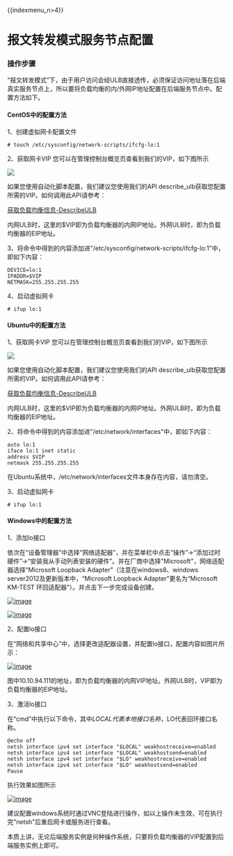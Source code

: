{{indexmenu_n>4}}

# 报文转发模式服务节点配置

### 操作步骤

“报文转发模式”下，由于用户访问会经ULB直接透传，必须保证访问地址落在后端真实服务节点上，所以要将负载均衡的内/外网IP地址配置在后端服务节点中。配置方法如下。

#### CentOS中的配置方法 <a id="centos&#x4E2D;&#x7684;&#x914D;&#x7F6E;&#x65B9;&#x6CD5;"></a>

1、创建虚拟网卡配置文件

```text
# touch /etc/sysconfig/network-scripts/ifcfg-lo:1
```

2、获取网卡VIP 您可以在管理控制台概览页查看到我们的VIP，如下图所示

[![](https://docs.ucloud.cn/_media/network/ulb/%E8%8E%B7%E5%8F%96vip.png)](https://docs.ucloud.cn/_detail/network/ulb/%E8%8E%B7%E5%8F%96vip.png?id=network%3Aulb%3Acommon)

如果您使用自动化脚本配置，我们建议您使用我们的API describe\_ulb获取您配置所需的VIP。如何调用此API请参考：

[获取负载均衡信息-DescribeULB](https://docs.ucloud.cn/api/ulb-api/describe_ulb)

内网ULB时，这里的$VIP即为负载均衡器的内网IP地址。外网ULB时，即为负载均衡器的EIP地址。

3、将命令中得到的内容添加进"/etc/sysconfig/network-scripts/ifcfg-lo:1"中，即如下内容：

```text
DEVICE=lo:1
IPADDR=$VIP
NETMASK=255.255.255.255
```

4、启动虚拟网卡

```text
# ifup lo:1
```

#### Ubuntu中的配置方法 <a id="ubuntu&#x4E2D;&#x7684;&#x914D;&#x7F6E;&#x65B9;&#x6CD5;"></a>

1、获取网卡VIP 您可以在管理控制台概览页查看到我们的VIP，如下图所示

[![](https://docs.ucloud.cn/_media/network/ulb/%E8%8E%B7%E5%8F%96vip.png)](https://docs.ucloud.cn/_detail/network/ulb/%E8%8E%B7%E5%8F%96vip.png?id=network%3Aulb%3Acommon)

如果您使用自动化脚本配置，我们建议您使用我们的API describe\_ulb获取您配置所需的VIP。如何调用此API请参考：

[获取负载均衡信息-DescribeULB](https://docs.ucloud.cn/api/ulb-api/describe_ulb)

内网ULB时，这里的$VIP即为负载均衡器的内网IP地址。外网ULB时，即为负载均衡器的EIP地址。

2、将命令中得到的内容添加进"/etc/network/interfaces"中，即如下内容：

```text
auto lo:1
iface lo:1 inet static
address $VIP
netmask 255.255.255.255
```

在Ubuntu系统中，/etc/network/interfaces文件本身存在内容，请勿清空。

3、启动虚拟网卡

```text
# ifup lo:1
```

#### Windows中的配置方法 <a id="windows&#x4E2D;&#x7684;&#x914D;&#x7F6E;&#x65B9;&#x6CD5;"></a>

1、添加lo接口

依次在“设备管理器”中选择"网络适配器"，并在菜单栏中点击“操作”→“添加过时硬件”→“安装我从手动列表安装的硬件”。并在厂商中选择"Microsoft"，网络适配器选择“Microsoft Loopback Adapter”（注意在windows8、windows server2012及更新版本中，“Microsoft Loopback Adapter”更名为“Microsoft KM-TEST 环回适配器”）。并点击下一步完成设备创建。

[![image](https://docs.ucloud.cn/_media/network/ulb/win1.png)](https://docs.ucloud.cn/_detail/network/ulb/win1.png?id=network%3Aulb%3Acommon)

[![image](https://docs.ucloud.cn/_media/network/ulb/win2.png)](https://docs.ucloud.cn/_detail/network/ulb/win2.png?id=network%3Aulb%3Acommon)

2、配置lo接口

在“网络和共享中心”中，选择更改适配器设置，并配置lo接口，配置内容如图片所示：

[![image](https://docs.ucloud.cn/_media/network/ulb/win3.png)](https://docs.ucloud.cn/_detail/network/ulb/win3.png?id=network%3Aulb%3Acommon)

图中10.10.94.111的地址，即为负载均衡器的内网VIP地址。外网ULB时，VIP即为负载均衡器的EIP地址。

3、激活lo接口

在“cmd”中执行以下命令，其中$LOCAL代表本地接口名称，$LO代表回环接口名称。

```text
@echo off
netsh interface ipv4 set interface "$LOCAL" weakhostreceive=enabled
netsh interface ipv4 set interface "$LOCAL" weakhostsend=enabled
netsh interface ipv4 set interface "$LO" weakhostreceive=enabled
netsh interface ipv4 set interface "$LO" weakhostsend=enabled 
Pause
```

执行效果如图所示

[![image](https://docs.ucloud.cn/_media/network/ulb/win4.png)](https://docs.ucloud.cn/_detail/network/ulb/win4.png?id=network%3Aulb%3Acommon)

建议配置windows系统时通过VNC登陆进行操作，如以上操作未生效，可在执行完"netsh"后重启网卡或服务进行查看。

本质上讲，无论后端服务实例是何种操作系统，只要将负载均衡器的VIP配置到后端服务实例上即可。

